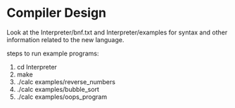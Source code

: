 # Compiler Design

Look at the Interpreter/bnf.txt and Interpreter/examples for syntax and other information related to the new language.

steps to run example programs:

1. cd Interpreter
2. make
3. ./calc examples/reverse_numbers
4. ./calc examples/bubble_sort
5. ./calc examples/oops_program
